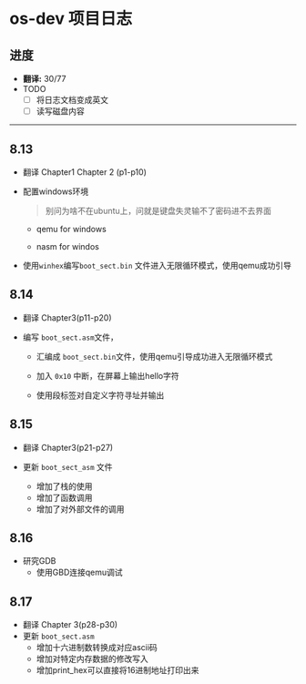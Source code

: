 # os-dev 项目日志

## 进度

+ **翻译:** 30/77
+ TODO
	- [ ] 将日志文档变成英文
	- [ ] 读写磁盘内容

---

## 8.13

+ 翻译 Chapter1 Chapter 2 (p1-p10)

+ 配置windows环境
  
  > 别问为啥不在ubuntu上，问就是键盘失灵输不了密码进不去界面
  
  + qemu for windows
  
  + nasm for windos

+ 使用`winhex`编写`boot_sect.bin` 文件进入无限循环模式，使用qemu成功引导

## 8.14

+ 翻译 Chapter3(p11-p20)

+ 编写 `boot_sect.asm`文件，
  
  + 汇编成 `boot_sect.bin`文件，使用qemu引导成功进入无限循环模式
  
  + 加入 `0x10` 中断，在屏幕上输出hello字符
  
  + 使用段标签对自定义字符寻址并输出

## 8.15

+ 翻译 Chapter3(p21-p27)

+ 更新 `boot_sect_asm` 文件
  
  + 增加了栈的使用
  + 增加了函数调用
  + 增加了对外部文件的调用

## 8.16

+ 研究GDB
	+ 使用GBD连接qemu调试



## 8.17

+ 翻译 Chapter 3(p28-p30)
+ 更新 `boot_sect.asm`
	+ 增加十六进制数转换成对应ascii码
	+ 增加对特定内存数据的修改写入
	+ 增加print_hex可以直接将16进制地址打印出来

